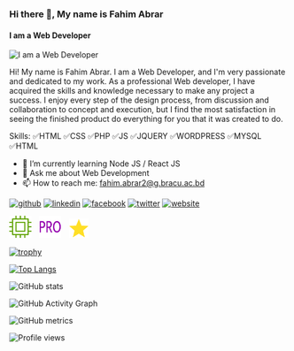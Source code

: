 ### Hi there 👋, My name is Fahim Abrar
#### I am a Web Developer
![I am a Web Developer](https://pbs.twimg.com/profile_banners/1295810820/1435298363/1500x500)

Hi! My name is Fahim Abrar. I am a Web Developer, and I'm very passionate and dedicated to my work. As a professional Web developer, I have acquired the skills and knowledge necessary to make any project a success. I enjoy every step of the design process, from discussion and collaboration to concept and execution, but I find the most satisfaction in seeing the finished product do everything for you that it was created to do.

Skills:
✅HTML
✅CSS
✅PHP 
✅JS
✅JQUERY
✅WORDPRESS
✅MYSQL
✅HTML

- 🌱 I’m currently learning Node JS / React JS 
- 💬 Ask me about Web Development 
- 📫 How to reach me: fahim.abrar2@g.bracu.ac.bd 


[<img src='https://cdn.jsdelivr.net/npm/simple-icons@3.0.1/icons/github.svg' alt='github' height='40'>](https://github.com/fahimabrar2)  [<img src='https://cdn.jsdelivr.net/npm/simple-icons@3.0.1/icons/linkedin.svg' alt='linkedin' height='40'>](https://www.linkedin.com/in/fahimabrar9431/)  [<img src='https://cdn.jsdelivr.net/npm/simple-icons@3.0.1/icons/facebook.svg' alt='facebook' height='40'>](https://www.facebook.com/fpial)  [<img src='https://cdn.jsdelivr.net/npm/simple-icons@3.0.1/icons/twitter.svg' alt='twitter' height='40'>](https://twitter.com/FahimAbrar6)  [<img src='https://cdn.jsdelivr.net/npm/simple-icons@3.0.1/icons/icloud.svg' alt='website' height='40'>](https://fahimabrarsiddique.com)  

<a href='https://docs.github.com/en/developers'><img src='https://raw.githubusercontent.com/acervenky/animated-github-badges/master/assets/devbadge.gif' width='40' height='40'></a> <a href='https://github.com/pricing'><img src='https://raw.githubusercontent.com/acervenky/animated-github-badges/master/assets/pro.gif' width='40' height='40'></a> <a href='https://stars.github.com/'><img src='https://raw.githubusercontent.com/acervenky/animated-github-badges/master/assets/starbadge.gif' width='35' height='35'></a> 

[![trophy](https://github-profile-trophy.vercel.app/?username=fahimabrar2)](https://github.com/ryo-ma/github-profile-trophy)

[![Top Langs](https://github-readme-stats.vercel.app/api/top-langs/?username=fahimabrar2)](https://github.com/anuraghazra/github-readme-stats)

![GitHub stats](https://github-readme-stats.vercel.app/api?username=fahimabrar2&show_icons=true&count_private=true)  

![GitHub Activity Graph](https://activity-graph.herokuapp.com/graph?username=fahimabrar2)  

![GitHub metrics](https://metrics.lecoq.io/fahimabrar2)  

![Profile views](https://gpvc.arturio.dev/fahimabrar2)  
